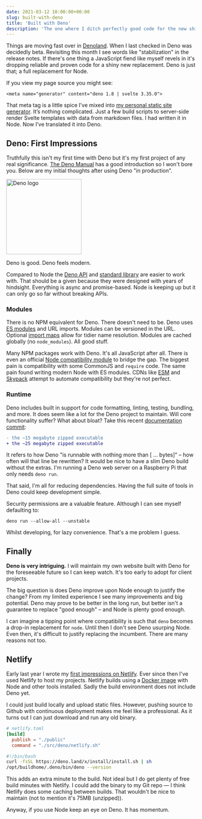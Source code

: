 ```yaml
---
date: 2021-03-12 10:00:00+00:00
slug: built-with-deno
title: 'Built with Deno'
description: 'The one where I ditch perfectly good code for the new shiny'
---
```

Things are moving fast over in [Denoland](https://deno.land). When I last checked in Deno was decidedly beta. Revisiting this month I see words like "stabilization" in the release notes. If there's one thing a JavaScript fiend like myself revels in it's dropping reliable and proven code for a shiny new replacement. Deno is just that; a full replacement for Node.

If you view my page source you might see:

```markup
<meta name="generator" content="deno 1.8 | svelte 3.35.0">
```

That meta tag is a little spice I’ve mixed into [my personal static site generator](https://github.com/dbushell/dbushell-2k20). It’s nothing complicated. Just a few build scripts to server-side render Svelte templates with data from markdown files. I had written it in Node. Now I’ve translated it into Deno.

## Deno: First Impressions

Truthfully this isn't my first time with Deno but it's my first project of any real significance. [The Deno Manual](https://deno.land/manual@v1.8.0/introduction) has a good introduction so I won't bore you. Below are my initial thoughts after using Deno "in production".

<p class="Image">
  <img loading="lazy"
    src="/images/blog/2021/deno-logo.svg"
    alt="Deno logo"
    width="200"
    height="200">
</p>

Deno is good. Deno feels modern.

Compared to Node the [Deno API](https://doc.deno.land/builtin/stable) and [standard library](https://deno.land/std) are easier to work with. That should be a given because they were designed with years of hindsight. Everything is async and promise-based. Node is keeping up but it can only go so far without breaking APIs.

### Modules

There is no NPM equivalent for Deno. There doesn't need to be. Deno uses [ES modules](https://hacks.mozilla.org/2018/03/es-modules-a-cartoon-deep-dive/) and URL imports. Modules can be versioned in the URL. Optional [import maps](https://github.com/WICG/import-maps) allow for tidier name resolution. Modules are cached globally (no `node_modules`). All good stuff.

Many NPM packages work with Deno. It's all JavaScript after all. There is even an official [Node compatibility module](https://deno.land/std@0.90.0/node) to bridge the gap. The biggest pain is compatibility with some CommonJS and `require` code. The same pain found writing modern Node with ES modules. CDNs like [ESM](https://esm.sh/) and [Skypack](https://cdn.skypack.dev/) attempt to automate compatibility but they're not perfect.

### Runtime

Deno includes built in support for code formatting, linting, testing, bundling, and more. It does seem like a lot for the Deno project to maintain. Will core functionality suffer? What about bloat? Take this recent [documentation commit](https://github.com/denoland/deno/commit/c1fe86b15c2566e7281a74e3a4b61775f4f120ea#diff-56f8d2b8c873ba84c43d98f257eeec70dc5901f0b9635db6f90bd874b914e97d):

```diff
- the ~15 megabyte zipped executable
+ the ~25 megabyte zipped executable
```

It refers to how Deno "is runnable with nothing more than [ ... bytes]" – how often will that line be rewritten? It would be nice to have a slim Deno build without the extras. I'm running a Deno web server on a Raspberry Pi that only needs `deno run`.

That said, I'm all for reducing dependencies. Having the full suite of tools in Deno could keep development simple.

Security permissions are a valuable feature. Although I can see myself defaulting to:

```shell
deno run --allow-all --unstable
```

Whilst developing, for lazy convenience. That's a me problem I guess.

## Finally

**Deno is very intriguing.** I will maintain my own website built with Deno for the foreseeable future so I can keep watch. It's too early to adopt for client projects.

The big question is does Deno improve upon Node enough to justify the change? From my limited experience I see many improvements and big potential. Deno may prove to be better in the long run, but better isn't a guarantee to replace "good enough" – and Node is plenty good enough.

I can imagine a tipping point where compatibility is such that `deno` becomes a drop-in replacement for `node`. Until then I don't see Deno usurping Node. Even then, it's difficult to justify replacing the incumbent. There are many reasons not too.

## Netlify

Early last year I wrote my [first impressions on Netlify](/2020/01/15/netlify-first-impressions/). Ever since then I've used Netlify to host my projects. Netlify builds using a [Docker image](https://github.com/netlify/build-image) with Node and other tools installed. Sadly the build environment does not include Deno yet.

I could just build locally and upload static files. However, pushing source to Github with continuous deployment makes me feel like a professional. As it turns out I can just download and run any old binary.

```toml
# netlify.toml
[build]
  publish = "./public"
  command = "./src/deno/netlify.sh"
```

```bash
#!/bin/bash
curl -fsSL https://deno.land/x/install/install.sh | sh
/opt/buildhome/.deno/bin/deno --version
```

This adds an extra minute to the build. Not ideal but I do get plenty of free build minutes with Netlify. I could add the binary to my Git repo — I think Netlify does some caching between builds. That wouldn't be nice to maintain (not to mention it's 75MB (unzipped)).

Anyway, if you use Node keep an eye on Deno. It has momentum.
